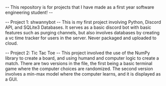 -- This repository is for projects that I have made as a first year software engineering student! --

-- Project 1: shwannybot --
This is my first project involving Python, Discord API, and SQLite3 Databases. It serves as a basic discord bot with basic features such as purging channels, but also involves databases by creating a vc time tracker for users in the server. Never packaged and uploaded to cloud.

-- Project 2: Tic Tac Toe --
This project involved the use of the NumPy library to create a board, and using humand and computer logic to create a match. There are two versions in the file, the first being a basic terminal game where the computer choices are randomized. The second version involves a min-max model where the computer learns, and it is displayed as a GUI.
